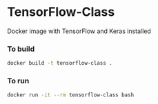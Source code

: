 # TensorFlow-Class
Docker image with TensorFlow and Keras installed

### To build
```Bash
docker build -t tensorflow-class .
```

### To run
```Bash
docker run -it --rm tensorflow-class bash
```
